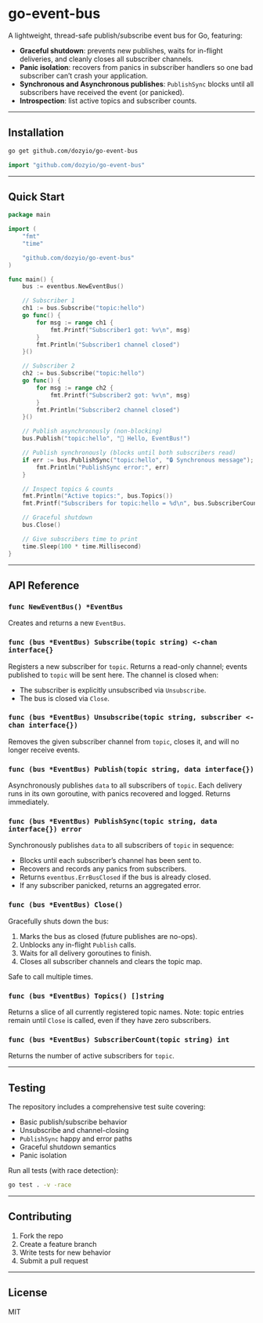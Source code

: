 # go-event-bus

A lightweight, thread-safe publish/subscribe event bus for Go, featuring:

- **Graceful shutdown**: prevents new publishes, waits for in-flight deliveries, and cleanly closes all subscriber channels.
- **Panic isolation**: recovers from panics in subscriber handlers so one bad subscriber can’t crash your application.
- **Synchronous and Asynchronous publishes**: `PublishSync` blocks until all subscribers have received the event (or panicked).
- **Introspection**: list active topics and subscriber counts.

---

## Installation

```bash
go get github.com/dozyio/go-event-bus
````

```go
import "github.com/dozyio/go-event-bus"
```

---

## Quick Start

```go
package main

import (
    "fmt"
    "time"

    "github.com/dozyio/go-event-bus"
)

func main() {
    bus := eventbus.NewEventBus()

    // Subscriber 1
    ch1 := bus.Subscribe("topic:hello")
    go func() {
        for msg := range ch1 {
            fmt.Printf("Subscriber1 got: %v\n", msg)
        }
        fmt.Println("Subscriber1 channel closed")
    }()

    // Subscriber 2
    ch2 := bus.Subscribe("topic:hello")
    go func() {
        for msg := range ch2 {
            fmt.Printf("Subscriber2 got: %v\n", msg)
        }
        fmt.Println("Subscriber2 channel closed")
    }()

    // Publish asynchronously (non-blocking)
    bus.Publish("topic:hello", "👋 Hello, EventBus!")

    // Publish synchronously (blocks until both subscribers read)
    if err := bus.PublishSync("topic:hello", "🔒 Synchronous message"); err != nil {
        fmt.Println("PublishSync error:", err)
    }

    // Inspect topics & counts
    fmt.Println("Active topics:", bus.Topics())
    fmt.Printf("Subscribers for topic:hello = %d\n", bus.SubscriberCount("topic:hello"))

    // Graceful shutdown
    bus.Close()

    // Give subscribers time to print
    time.Sleep(100 * time.Millisecond)
}
```

---

## API Reference

### `func NewEventBus() *EventBus`

Creates and returns a new `EventBus`.

### `func (bus *EventBus) Subscribe(topic string) <-chan interface{}`

Registers a new subscriber for `topic`. Returns a read-only channel; events published to `topic` will be sent here. The channel is closed when:

* The subscriber is explicitly unsubscribed via `Unsubscribe`.
* The bus is closed via `Close`.

### `func (bus *EventBus) Unsubscribe(topic string, subscriber <-chan interface{})`

Removes the given subscriber channel from `topic`, closes it, and will no longer receive events.

### `func (bus *EventBus) Publish(topic string, data interface{})`

Asynchronously publishes `data` to all subscribers of `topic`. Each delivery runs in its own goroutine, with panics recovered and logged. Returns immediately.

### `func (bus *EventBus) PublishSync(topic string, data interface{}) error`

Synchronously publishes `data` to all subscribers of `topic` in sequence:

* Blocks until each subscriber’s channel has been sent to.
* Recovers and records any panics from subscribers.
* Returns `eventbus.ErrBusClosed` if the bus is already closed.
* If any subscriber panicked, returns an aggregated error.

### `func (bus *EventBus) Close()`

Gracefully shuts down the bus:

1. Marks the bus as closed (future publishes are no-ops).
2. Unblocks any in-flight `Publish` calls.
3. Waits for all delivery goroutines to finish.
4. Closes all subscriber channels and clears the topic map.

Safe to call multiple times.

### `func (bus *EventBus) Topics() []string`

Returns a slice of all currently registered topic names. Note: topic entries remain until `Close` is called, even if they have zero subscribers.

### `func (bus *EventBus) SubscriberCount(topic string) int`

Returns the number of active subscribers for `topic`.

---

## Testing

The repository includes a comprehensive test suite covering:

* Basic publish/subscribe behavior
* Unsubscribe and channel-closing
* `PublishSync` happy and error paths
* Graceful shutdown semantics
* Panic isolation

Run all tests (with race detection):

```bash
go test . -v -race
```

---

## Contributing

1. Fork the repo
2. Create a feature branch
3. Write tests for new behavior
4. Submit a pull request

---

## License

MIT
